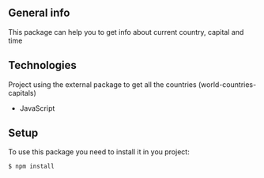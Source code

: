 ## General info

This package can help you to get info about current country, capital and time

## Technologies

Project using the external package to get all the countries (world-countries-capitals)

- JavaScript

## Setup

To use this package you need to install it in you project:

```
$ npm install
```
